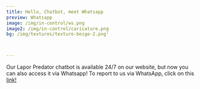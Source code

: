 ```yaml
---
title: Hello, Chatbot, meet Whatsapp
preview: Whatsapp
image: /img/in-control/ws.png
image2: /img/in-control/caricature.png
bg: /img/textures/texture-beige-2.png'



---
```


Our Lapor Predator chatbot is available 24/7 on our website, but now you can also access it via Whatsapp! To report to us via WhatsApp, click on this [link!](wa.link/93jzy6)


